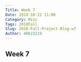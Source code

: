 ```yaml
---
Title: Week 7
Date: 2018-10-22 11:00
Category: Misc
Tags: 2018Fall
Slug: 2018-Fall-Project-Blog-w7
Author: 40623219
---
```

<!-- PELICAN_END_SUMMARY -->
Week 7
----



